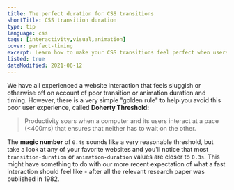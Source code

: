 ```yaml
---
title: The perfect duration for CSS transitions
shortTitle: CSS transition duration
type: tip
language: css
tags: [interactivity,visual,animation]
cover: perfect-timing
excerpt: Learn how to make your CSS transitions feel perfect when users interact with elements on the page with this simple tip.
listed: true
dateModified: 2021-06-12
---
```


We have all experienced a website interaction that feels sluggish or otherwise off on account of poor transition or animation duration and timing. However, there is a very simple "golden rule" to help you avoid this poor user experience, called **Doherty Threshold:**

> Productivity soars when a computer and its users interact at a pace (<400ms) that ensures that neither has to wait on the other.

The **magic number** of `0.4s` sounds like a very reasonable threshold, but take a look at any of your favorite websites and you'll notice that most `transition-duration` or `animation-duration` values are closer to `0.3s`. This might have something to do with our more recent expectation of what a fast interaction should feel like - after all the relevant research paper was published in 1982.

